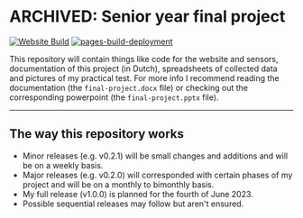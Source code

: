 # ARCHIVED: Senior year final project

[![Website Build](https://github.com/Celarye/syfinalproject/actions/workflows/websiteBuild.yml/badge.svg?branch=master)](https://github.com/Celarye/syfinalproject/actions/workflows/websiteBuild.yml) [![pages-build-deployment](https://github.com/Celarye/syfinalproject/actions/workflows/pages/pages-build-deployment/badge.svg?branch=gh-pages)](https://github.com/Celarye/syfinalproject/actions/workflows/pages/pages-build-deployment)

This repository will contain things like code for the website and sensors, documentation of this project (in Dutch), spreadsheets of collected data and pictures of my practical test. For more info I recommend reading the documentation (the `final-project.docx` file) or checking out the corresponding powerpoint (the `final-project.pptx` file).

---

## The way this repository works

- Minor releases (e.g. v0.2.1) will be small changes and additions and will be on a weekly basis.
- Major releases (e.g. v0.2.0) will corresponded with certain phases of my project and will be on a monthly to bimonthly basis.
- My full release (v1.0.0) is planned for the fourth of June 2023.
- Possible sequential releases may follow but aren't ensured.
